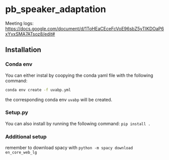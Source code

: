 # pb_speaker_adaptation

Meeting logs: https://docs.google.com/document/d/1ToHEaCEceFcVoE96sbZ5yTIKDOaP6xYvxSMA7ATsoz8/edit#


## Installation

### Conda env
You can either instal by coopying the conda yaml file with the following command:

```bash
conda env create -f uvabp.yml
```
the corresponding conda env `uvabp` will be created.

### Setup.py
You can also install by running the following command:
`pip install .`

### Additional setup
remember to download spacy with 
`python -m spacy download en_core_web_lg`